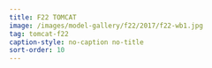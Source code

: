 ```yaml
---
title: F22 TOMCAT
image: /images/model-gallery/f22/2017/f22-wb1.jpg
tag: tomcat-f22
caption-style: no-caption no-title
sort-order: 10
---
```

